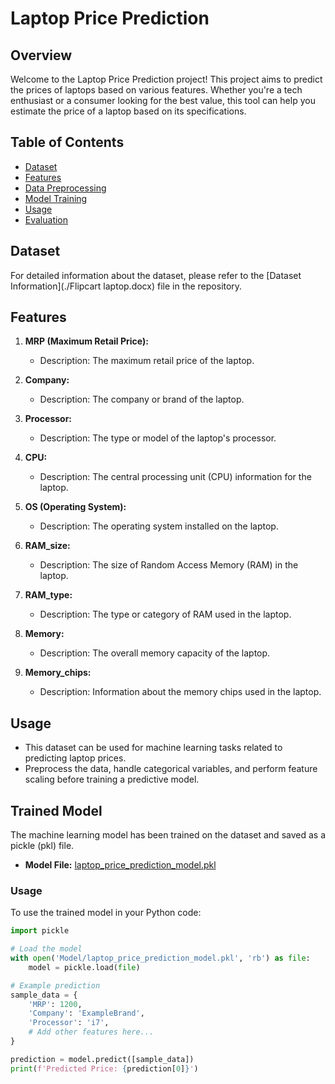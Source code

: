 # Laptop Price Prediction

## Overview

Welcome to the Laptop Price Prediction project! This project aims to predict the prices of laptops based on various features. Whether you're a tech enthusiast or a consumer looking for the best value, this tool can help you estimate the price of a laptop based on its specifications.

## Table of Contents

- [Dataset](#dataset)
- [Features](#features)
- [Data Preprocessing](#data-preprocessing)
- [Model Training](#model-training)
- [Usage](#usage)
- [Evaluation](#evaluation)

## Dataset

For detailed information about the dataset, please refer to the [Dataset Information](./Flipcart laptop.docx) file in the repository.


## Features

1. **MRP (Maximum Retail Price):**
   - Description: The maximum retail price of the laptop.

2. **Company:**
   - Description: The company or brand of the laptop.

3. **Processor:**
   - Description: The type or model of the laptop's processor.

4. **CPU:**
   - Description: The central processing unit (CPU) information for the laptop.

5. **OS (Operating System):**
   - Description: The operating system installed on the laptop.

6. **RAM_size:**
   - Description: The size of Random Access Memory (RAM) in the laptop.

7. **RAM_type:**
   - Description: The type or category of RAM used in the laptop.

8. **Memory:**
   - Description: The overall memory capacity of the laptop.

9. **Memory_chips:**
   - Description: Information about the memory chips used in the laptop.

## Usage

- This dataset can be used for machine learning tasks related to predicting laptop prices.
- Preprocess the data, handle categorical variables, and perform feature scaling before training a predictive model.





## Trained Model

The machine learning model has been trained on the dataset and saved as a pickle (pkl) file.

- **Model File:** [laptop_price_prediction_model.pkl](./Model/pipe.pkl)

### Usage

To use the trained model in your Python code:

```python
import pickle

# Load the model
with open('Model/laptop_price_prediction_model.pkl', 'rb') as file:
    model = pickle.load(file)

# Example prediction
sample_data = {
    'MRP': 1200,
    'Company': 'ExampleBrand',
    'Processor': 'i7',
    # Add other features here...
}

prediction = model.predict([sample_data])
print(f'Predicted Price: {prediction[0]}')
```

